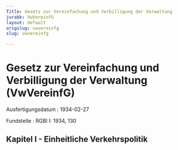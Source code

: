 ```yaml
---
Title: Gesetz zur Vereinfachung und Verbilligung der Verwaltung
jurabk: VwVereinfG
layout: default
origslug: vwvereinfg
slug: vwvereinfg

---
```


# Gesetz zur Vereinfachung und Verbilligung der Verwaltung (VwVereinfG)

Ausfertigungsdatum
:   1934-02-27

Fundstelle
:   RGBl I: 1934, 130


## Kapitel I - Einheitliche Verkehrspolitik

